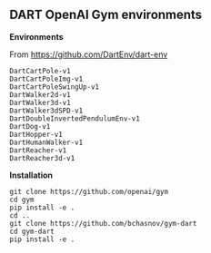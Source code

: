 ## DART OpenAI Gym environments

**Environments**

From https://github.com/DartEnv/dart-env
```
DartCartPole-v1
DartCartPoleImg-v1
DartCartPoleSwingUp-v1
DartWalker2d-v1
DartWalker3d-v1
DartWalker3dSPD-v1
DartDoubleInvertedPendulumEnv-v1
DartDog-v1
DartHopper-v1
DartHumanWalker-v1
DartReacher-v1
DartReacher3d-v1
```

**Installation**
```
git clone https://github.com/openai/gym
cd gym
pip install -e .
cd ..
git clone https://github.com/bchasnov/gym-dart
cd gym-dart
pip install -e .
```

